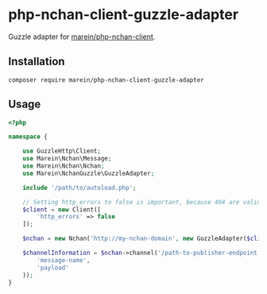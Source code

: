 # php-nchan-client-guzzle-adapter

Guzzle adapter for [marein/php-nchan-client](https://github.com/marein/php-nchan-client).

## Installation

```
composer require marein/php-nchan-client-guzzle-adapter
```

## Usage

```php
<?php

namespace {

    use GuzzleHttp\Client;
    use Marein\Nchan\Message;
    use Marein\Nchan\Nchan;
    use Marein\NchanGuzzle\GuzzleAdapter;

    include '/path/to/autoload.php';

    // Setting http_errors to false is important, because 404 are valid responses for the nchan client.
    $client = new Client([
        'http_errors' => false
    ]);

    $nchan = new Nchan('http://my-nchan-domain', new GuzzleAdapter($client));

    $channelInformation = $nchan->channel('/path-to-publisher-endpoint')->publish(new Message(
        'message-name',
        'payload'
    ));
}
```